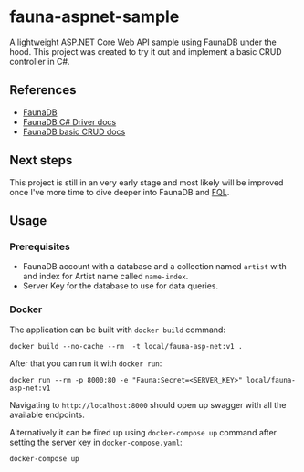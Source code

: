 # fauna-aspnet-sample
A lightweight ASP.NET Core Web API sample using FaunaDB under the hood. This project was created to try it out and implement a basic CRUD controller in C#.

## References

- [FaunaDB](https://fauna.com/)
- [FaunaDB C# Driver docs](https://docs.fauna.com/fauna/current/drivers/csharp)
- [FaunaDB basic CRUD docs](https://docs.fauna.com/fauna/current/tutorials/crud?lang=csharp)

## Next steps

This project is still in an very early stage and most likely will be improved once I've more time to dive deeper into FaunaDB and [FQL](https://docs.fauna.com/fauna/current/start/fql_for_sql_users).

## Usage

### Prerequisites

- FaunaDB account with a database and a collection named `artist` with and index for Artist name called `name-index`.
- Server Key for the database to use for data queries.

### Docker

The application can be built with `docker build` command:

```
docker build --no-cache --rm  -t local/fauna-asp-net:v1 .
```

After that you can run it with `docker run`:

```
docker run --rm -p 8000:80 -e "Fauna:Secret=<SERVER_KEY>" local/fauna-asp-net:v1
```

Navigating to `http://localhost:8000` should open up swagger with all the available endpoints.

Alternatively it can be fired up using `docker-compose up` command after setting the server key in `docker-compose.yaml`:

```
docker-compose up
```